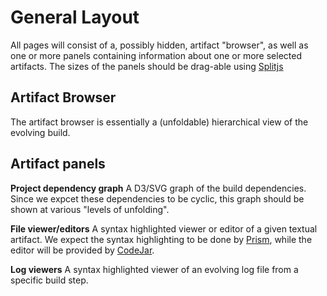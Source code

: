 # General Layout

All pages will consist of a, possibly hidden, artifact "browser", as well 
as one or more panels containing information about one or more selected 
artifacts. The sizes of the panels should be drag-able using 
[Splitjs](https://github.com/nathancahill/split) 

## Artifact Browser

The artifact browser is essentially a (unfoldable) hierarchical view of 
the evolving build.

## Artifact panels

**Project dependency graph** A D3/SVG graph of the build dependencies. 
Since we expcet these dependencies to be cyclic, this graph should be 
shown at various "levels of unfolding".

**File viewer/editors** A syntax highlighted viewer or editor of a given 
textual artifact. We expect the syntax highlighting to be done by 
[Prism](https://prismjs.com/), while the editor will be provided by 
[CodeJar](https://github.com/antonmedv/codejar). 

**Log viewers** A syntax highlighted viewer of an evolving log file from a 
specific build step. 

